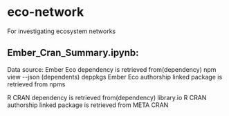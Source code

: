 # eco-network
For investigating ecosystem networks

Ember_Cran_Summary.ipynb:
------------------------
Data source: 
Ember Eco dependency is retrieved from(dependency) npm view --json <package> (dependents) deppkgs <package>
Ember Eco authorship linked package is retrieved from npms

R CRAN dependency is retrieved from(dependency) library.io
R CRAN authorship linked package is retrieved from META CRAN
